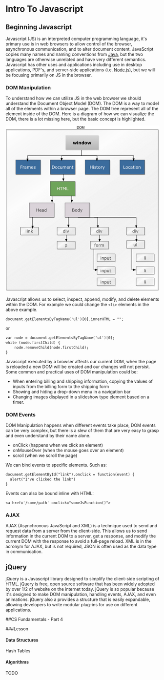 # Intro To Javascript

## Beginning Javascript
Javascript (JS) is an interpreted computer programming language, it's primary use is in web browsers to allow control of the browser, asynchronous communication, and to alter document content. JavaScript copies many names and naming conventions from [Java](http://en.wikipedia.org/wiki/Java_(programming_language)), but the two languages are otherwise unrelated and have very different semantics. Javascript has other uses and applications including use in desktop applications, PDF's, and server-side applications (i.e. [Node.js](http://nodejs.org)), but we will be focusing primarily on JS in the browser.

### DOM Manipulation
To understand how we can utilize JS in the web browser we should understand the Document Object Model (DOM). The DOM is a way to model all of the elements within a browser page. The DOM tree represent all of the element inside of the DOM. Here is a diagram of how we can visualize the DOM, there is a lot missing here, but the basic concept is highlighted.

![Dom Tree Diagram](../../images/DOM-Tree.png)

Javascript allows us to select, inspect, append, modify, and delete elements within the DOM. For example we could change the `<li>` elements in the above example.

    document.getElementsByTagName('ul')[0].innerHTML = "";

or

    var node = document.getElementsByTagName('ul')[0];
    while (node.firstChild) {
        node.removeChild(node.firstChild);
    }

Javascript executed by a browser affects our current DOM, when the page is reloaded a new DOM will be created and our changes will not persist. Some common and practical uses of DOM manipulation could be:

- When entering billing and shipping information, copying the values of inputs from the billing form to the shipping form
- Showing and hiding a drop-down menu in a navigation bar
- Changing images displayed in a slideshow type element based on a timer.

### DOM Events

DOM Manipulation happens when different events take place, DOM events can be very complex, but there is a slew of them that are very easy to grasp and even understand by their name alone.

- onClick (happens when we click an element)
- onMouseOver (when the mouse goes over an element)
- scroll (when we scroll the page)

We can bind events to specific elements. Such as:

    document.getElementById("link").onclick = function(event) {
      alert("I've clicked the link")
    }
Events can also be bound inline with HTML:

    <a href='/some/path' onclick="someJsFunction()">

### AJAX

AJAX (Asynchronous JavaScript and XML) is a technique used to send and request data from a server from the client-side. This allows us to send information in the current DOM to a server, get a response, and modify the current DOM with the response to avoid a full-page reload. XML is in the acronym for AJAX, but is not required, JSON is often used as the data type in communication.

## jQuery

jQuery is a Javascript library designed to simplify the client-side scripting of HTML. jQuery is free, open source software that has been widely adopted by over 1/2 of website on the internet today. jQuery is so popular because it's designed to make DOM manipulation, handling events, AJAX, and even animations. jQuery also a provides a structure that is easily expandable, allowing developers to write modular plug-ins for use on different applications.

##CS Fundamentals - Part 4

###Lesson

#### Data Structures

Hash Tables

#### Algorithms

TODO
